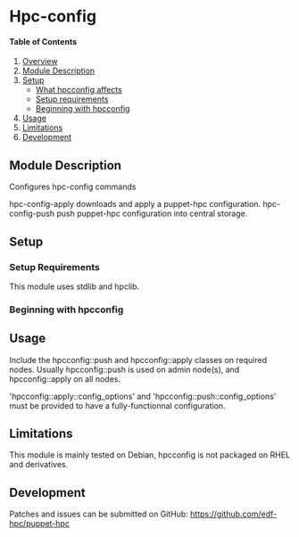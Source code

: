 # Hpc-config 

#### Table of Contents

1. [Overview](#overview)
2. [Module Description](#module-description)
3. [Setup](#setup)
    * [What hpcconfig affects](#what-hpcconfig-affects)
    * [Setup requirements](#setup-requirements)
    * [Beginning with hpcconfig](#beginning-with-hpcconfig)
4. [Usage](#usage)
5. [Limitations](#limitations)
6. [Development](#development)

## Module Description

Configures hpc-config commands

hpc-config-apply downloads and apply a puppet-hpc configuration.
hpc-config-push push puppet-hpc configuration into central storage.

## Setup

### Setup Requirements

This module uses stdlib and hpclib.

### Beginning with hpcconfig

## Usage

Include the hpcconfig::push and hpcconfig::apply classes on required nodes.
Usually hpcconfig::push is used on admin node(s), and hpcconfig::apply on all 
nodes.

'hpcconfig::apply::config_options' and 'hpcconfig::push::config_options' must
be provided to have a fully-functionnal configuration.

## Limitations

This module is mainly tested on Debian, hpcconfig is not packaged on RHEL and
derivatives.

## Development

Patches and issues can be submitted on GitHub:
https://github.com/edf-hpc/puppet-hpc

